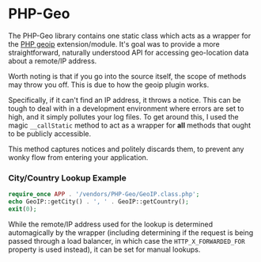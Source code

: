 PHP-Geo
===
The PHP-Geo library contains one static class which acts as a wrapper for the
[PHP geoip](http://php.net/manual/en/book.geoip.php) extension/module. It&#039;s
goal was to provide a more straightforward, naturally understood API for
accessing geo-location data about a remote/IP address.

Worth noting is that if you go into the source itself, the scope of methods may
throw you off. This is due to how the geoip plugin works.

Specifically, if it can&#039;t find an IP address, it throws a notice. This can
be tough to deal with in a development environment where errors are set to high,
and it simply pollutes your log files. To get around this, I used the magic
`__callStatic` method to act as a wrapper for **all** methods that ought to be
publicly accessible.

This method captures notices and politely discards them, to prevent any wonky
flow from entering your application.

### City/Country Lookup Example

``` php
require_once APP . '/vendors/PHP-Geo/GeoIP.class.php';
echo GeoIP::getCity() . ', ' . GeoIP::getCountry();
exit(0);
```

While the remote/IP address used for the lookup is determined automagically by
the wrapper (including determining if the request is being passed through a load
balancer, in which case the `HTTP_X_FORWARDED_FOR` property is used instead), it
can be set for manual lookups.
